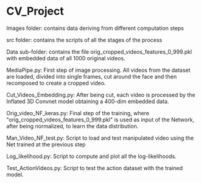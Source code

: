 # CV_Project

Images folder: contains data deriving from different computation steps

src folder: contains the scripts of all the stages of the process

Data sub-folder: contains the file orig_cropped_videos_features_0_999.pkl with embedded data of all 1000 original videos.

MediaPipe.py: First step of image processing. All videos from the dataset are loaded, divided into single frames, cut around the face and then recomposed to create a cropped video. 

Cut_Videos_Embedding.py: After being cut, each video is processed by the Inflated 3D Convnet model obtaining a 400-dim embedded data.

Orig_video_NF_keras.py: Final step of the training, where "orig_cropped_videos_features_0_999.pkl" is used as input of the Network, after being normalized, to learn the data distribution.  

Man_Video_NF_test.py: Script to load and test manipulated video using the Net trained at the previous step

Log_likelihood.py: Script to compute and plot all the log-likelihoods. 

Test_ActionVideos.py: Script to test the action dataset with the trained model.
